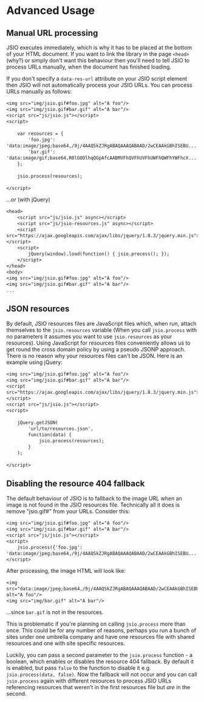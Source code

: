 Advanced Usage
==============


Manual URL processing
---------------------

JSIO executes immediately, which is why it has to be placed at the bottom of your HTML document. If you want to link the library in the page `<head>` (why?) or simply don't want this behaviour then you'll need to tell JSIO to process URLs manually, when the document has finished loading.

If you don't specify a `data-res-url` attribute on your JSIO script element then JSIO will not automatically process your JSIO URLs. You can process URLs manually as follows:

	<img src="img/jsio.gif#foo.jpg" alt="A foo"/>
	<img src="img/jsio.gif#bar.gif" alt="A bar"/>
	<script src="js/jsio.js"></script>
	<script>
		
		var resources = {
			'foo.jpg': 'data:image/jpeg;base64,/9j/4AAQSkZJRgABAQAAAQABAAD/2wCEAAkGBhISEBU...',
			'bar.gif': 'data:image/gif;base64,R0lGODlhqQGpAfcAABMVFhQVFhUVFhUWFhQWFhYWFhcX...'
		};
		
		jsio.process(resources);
		
	</script>

...or (with jQuery)

	<head>
		<script src="js/jsio.js" async></script>
		<script src="js/jsio-resources.js" async></script>
		<script src="https://ajax.googleapis.com/ajax/libs/jquery/1.8.3/jquery.min.js"></script>
		<script>
			jQuery(window).load(function() { jsio.process(); });
		</script>
	</head>
	<body>
	<img src="img/jsio.gif#foo.jpg" alt="A foo"/>
	<img src="img/jsio.gif#bar.gif" alt="A bar"/>
	...


JSON resources
--------------

By default, JSIO resources files are JavaScript files which, when run, attach themselves to the `jsio.resources` variable (When you call `jsio.process` with no parameters it assumes you want to use `jsio.resources` as your resources). Using JavaScript for resources files conveniently allows us to get round the cross domain policy by using a pseudo JSONP approach. There is no reason why your resources files can't be JSON. Here is an example using jQuery:

	<img src="img/jsio.gif#foo.jpg" alt="A foo"/>
	<img src="img/jsio.gif#bar.gif" alt="A bar"/>
	<script src="https://ajax.googleapis.com/ajax/libs/jquery/1.8.3/jquery.min.js"></script>
	<script src="js/jsio.js"></script>
	<script>
		
		jQuery.getJSON(
			'url/to/resources.json',
			function(data) {
				jsio.process(resources);
			}
		);
		
	</script>


Disabling the resource 404 fallback
-----------------------------------

The default behaviour of JSIO is to fallback to the image URL when an image is not found in the JSIO resources file. Technically all it does is remove "jsio.gif#" from your URLs. Consider this:
 
	<img src="img/jsio.gif#foo.jpg" alt="A foo"/>
	<img src="img/jsio.gif#bar.gif" alt="A bar"/>
	<script src="js/jsio.js"></script>
	<script>
		jsio.process({'foo.jpg': 'data:image/jpeg;base64,/9j/4AAQSkZJRgABAQAAAQABAAD/2wCEAAkGBhISEBU...'});
	</script>

After processing, the image HTML will look like:

	<img src="data:image/jpeg;base64,/9j/4AAQSkZJRgABAQAAAQABAAD/2wCEAAkGBhISEBU..." alt="A foo"/>
	<img src="img/bar.gif" alt="A bar"/>

...since `bar.gif` is not in the resources.

This is problematic if you're planning on calling `jsio.process` more than once. This could be for any number of reasons, perhaps you run a bunch of sites under one umbrella company and have one resources file with shared resources and one with site specific resources.

Luckily, you can pass a second parameter to the `jsio.process` function - a boolean, which enables or disables the resource 404 fallback. By default it is enabled, but pass `false` to the function to disable it e.g. `jsio.process(data, false)`. Now the fallback will not occur and you can call `jsio.process` again with different resources to process JSIO URLs referencing resources that weren't in the first resources file but _are_ in the second.
